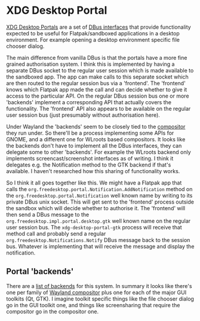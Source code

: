 # XDG Desktop Portal

[XDG Desktop Portals](https://flatpak.github.io/xdg-desktop-portal/docs/) are a set of [DBus interfaces](dbus.md) that provide functionality expected to be useful for Flatpak/sandboxed applications in a desktop environment. For example opening a desktop environment specific file chooser dialog.

The main difference from vanilla DBus is that the portals have a more fine grained authorisation system. I think this is implemented by having a separate DBus socket to the regular user session which is made available to the sandboxed app. The app can make calls to this separate socket which are then routed to the regular session bus via a 'frontend'. The 'frontend' knows which Flatpak app made the call and can decide whether to give it access to the particular API. On the regular DBus session bus one or more 'backends' implement a corresponding API that actually covers the functionality. The 'frontend' API also appears to be available on the regular user session bus (just presumably without authorisation here).

Under Wayland the 'backends' seem to be closely tied to the [compositor](wayland-compositors.md) they run under. So there'll be a process implementing some APIs for GNOME, and a different one for WLroots based compositors. It looks like the backends don't have to implement all the DBus interfaces, they can delegate some to other 'backends'. For example the WLroots backend only implements screencast/screenshot interfaces as of writing. I think it delegates e.g. the Notification method to the GTK backend if that's available. I haven't researched how this sharing of functionality works.

So I think it all goes together like this. We might have a Flatpak app that calls the `org.freedesktop.portal.Notification.AddNotification` method on the `org.freedesktop.portal.Notification` well known name by writing to its private DBus unix socket. This will get sent to the 'frontend' process outside the sandbox which will decide whether to authorise it. The 'frontend' will then send a DBus message to the `org.freedesktop.impl.portal.desktop.gtk` well known name on the regular user session bus. The `xdg-desktop-portal-gtk` process will receive that method call and probably send a regular `org.freedesktop.Notifications.Notify` DBus message back to the session bus. Whatever is implementing that will receive the message and display the notification.

## Portal 'backends'

There are a [list of backends](https://github.com/flatpak/xdg-desktop-portal#using-portals) for this system. In summary it looks like there's one per family of [Wayland compositor](wayland-compositors.md) plus one for each of the major GUI toolkits (Qt, GTK). I imagine toolkit specific things like the file chooser dialog go in the GUI toolkit one, and things like screensharing that require the compositor go in the compositor one.
